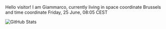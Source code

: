 Hello visitor! I am Giammarco, currently living in space coordinate Brussels and time coordinate Friday, 25 June, 08:05 CEST

![GitHub Stats](https://github-readme-stats.vercel.app/api?username=grcasanova)
